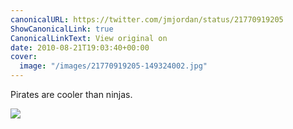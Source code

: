 ```yaml
---
canonicalURL: https://twitter.com/jmjordan/status/21770919205
ShowCanonicalLink: true
CanonicalLinkText: View original on
date: 2010-08-21T19:03:40+00:00
cover:
  image: "/images/21770919205-149324002.jpg"
---
```

Pirates are cooler than ninjas.

![](/images/21770919205-149324002.jpg)